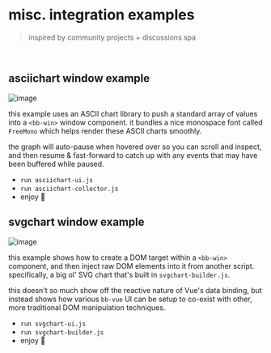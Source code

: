 # misc. integration examples
> inspired by community projects + discussions spa
<br>

## asciichart window example

![image](https://user-images.githubusercontent.com/53015256/149457675-a362a055-556c-42d3-90cd-372c37b2f1c8.png)

this example uses an ASCII chart library to push a standard array of values into a `<bb-win>` window component. it bundles
a nice monospace font called `FreeMono` which helps render these ASCII charts smoothly.

the graph will auto-pause when hovered over so you can scroll and inspect, and then resume & fast-forward to catch up
with any events that may have been buffered while paused.

* `run asciichart-ui.js`
* `run asciichart-collector.js`
* enjoy 🎉

## svgchart window example

![image](https://user-images.githubusercontent.com/53015256/149592298-4e81a354-208a-48a5-a70e-54f32d55c3cf.png)

this example shows how to create a DOM target within a `<bb-win>` component, and then inject raw DOM elements into it from
another script. specifically, a big ol' SVG chart that's built in `svgchart-builder.js`.

this doesn't so much show off the reactive nature of Vue's data binding, but instead shows how
various `bb-vue` UI can be setup to co-exist with other, more traditional DOM manipulation techniques.

* `run svgchart-ui.js`
* `run svgchart-builder.js`
* enjoy 🎉
